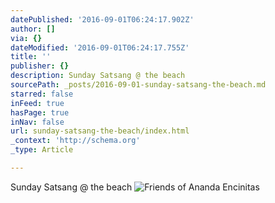 ```yaml
---
datePublished: '2016-09-01T06:24:17.902Z'
author: []
via: {}
dateModified: '2016-09-01T06:24:17.755Z'
title: ''
publisher: {}
description: Sunday Satsang @ the beach
sourcePath: _posts/2016-09-01-sunday-satsang-the-beach.md
starred: false
inFeed: true
hasPage: true
inNav: false
url: sunday-satsang-the-beach/index.html
_context: 'http://schema.org'
_type: Article

---
```

Sunday Satsang @ the beach
![Friends of Ananda Encinitas](https://the-grid-user-content.s3-us-west-2.amazonaws.com/86f8bafa-432b-4da9-9ec5-12e8acf75d82.jpg)